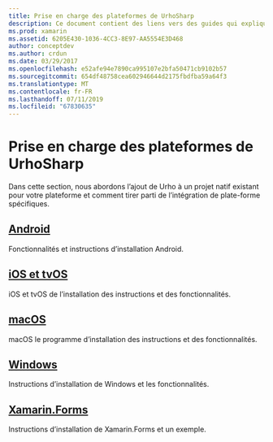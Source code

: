 ```yaml
---
title: Prise en charge des plateformes de UrhoSharp
description: Ce document contient des liens vers des guides qui expliquent comment ajouter Urho à un projet natif existant pour une plateforme spécifique. Il aborde Android, iOS, tvOS, macOS, Windows et Xamarin.Forms.
ms.prod: xamarin
ms.assetid: 6205E430-1036-4CC3-8E97-AA5554E3D468
author: conceptdev
ms.author: crdun
ms.date: 03/29/2017
ms.openlocfilehash: e52afe94e7890ca995107e2bfa50471cb9102b57
ms.sourcegitcommit: 654df48758cea602946644d2175fbdfba59a64f3
ms.translationtype: MT
ms.contentlocale: fr-FR
ms.lasthandoff: 07/11/2019
ms.locfileid: "67830635"
---
```

# <a name="urhosharp-platform-support"></a>Prise en charge des plateformes de UrhoSharp

Dans cette section, nous abordons l’ajout de Urho à un projet natif existant pour votre plateforme et comment tirer parti de l’intégration de plate-forme spécifiques.

## <a name="androidgraphics-gamesurhosharpplatformandroidmd"></a>[Android](~/graphics-games/urhosharp/platform/android.md)

Fonctionnalités et instructions d’installation Android.

## <a name="ios-and-tvosgraphics-gamesurhosharpplatformiosmd"></a>[iOS et tvOS](~/graphics-games/urhosharp/platform/ios.md)

iOS et tvOS de l’installation des instructions et des fonctionnalités.

## <a name="macosgraphics-gamesurhosharpplatformmacmd"></a>[macOS](~/graphics-games/urhosharp/platform/mac.md)

macOS le programme d’installation des instructions et des fonctionnalités.

## <a name="windowsgraphics-gamesurhosharpplatformwindowsmd"></a>[Windows](~/graphics-games/urhosharp/platform/windows.md)

Instructions d’installation de Windows et les fonctionnalités.

## <a name="xamarinformsgraphics-gamesurhosharpplatformxamarin-formsmd"></a>[Xamarin.Forms](~/graphics-games/urhosharp/platform/xamarin-forms.md)

Instructions d’installation de Xamarin.Forms et un exemple.
